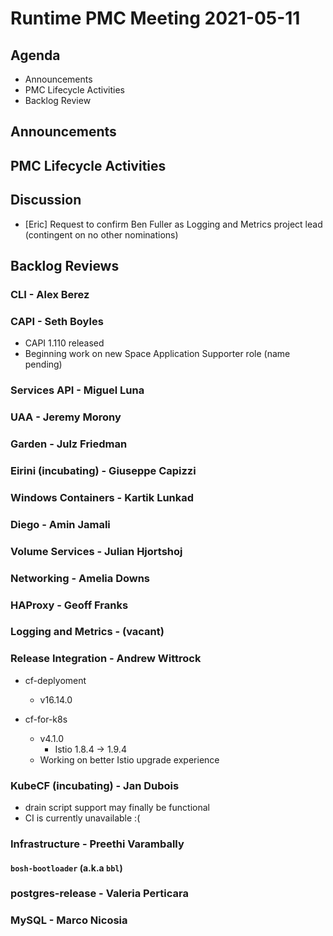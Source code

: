 # Runtime PMC Meeting 2021-05-11

## Agenda

* Announcements
* PMC Lifecycle Activities
* Backlog Review


## Announcements


## PMC Lifecycle Activities


## Discussion

- [Eric] Request to confirm Ben Fuller as Logging and Metrics project lead (contingent on no other nominations)


## Backlog Reviews

### CLI - Alex Berez


### CAPI - Seth Boyles
- CAPI 1.110 released
- Beginning work on new Space Application Supporter role (name pending)   

### Services API - Miguel Luna


### UAA - Jeremy Morony


### Garden - Julz Friedman


### Eirini (incubating) - Giuseppe Capizzi


### Windows Containers - Kartik Lunkad


### Diego - Amin Jamali


### Volume Services - Julian Hjortshoj


### Networking - Amelia Downs


### HAProxy - Geoff Franks


### Logging and Metrics - (vacant)


### Release Integration - Andrew Wittrock
- cf-deplyoment
    - v16.14.0

- cf-for-k8s
    - v4.1.0
        - Istio 1.8.4 -> 1.9.4
    - Working on better Istio upgrade experience


### KubeCF (incubating) - Jan Dubois

* drain script support may finally be functional
* CI is currently unavailable :(


### Infrastructure - Preethi Varambally

#### `bosh-bootloader` (a.k.a `bbl`)


### postgres-release - Valeria Perticara


### MySQL - Marco Nicosia
